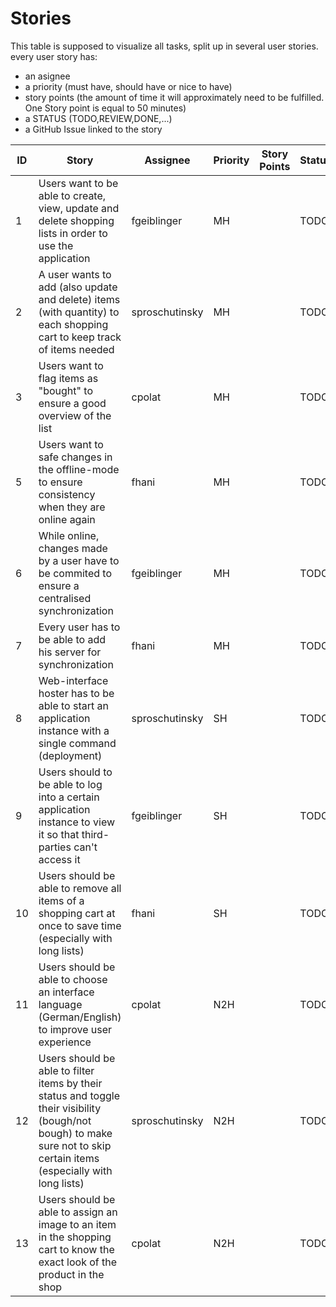 # Stories

This table is supposed to visualize all tasks, split up in several user stories. every user story has: 

* an asignee
* a priority (must have, should have or nice to have)
* story points (the amount of time it will approximately need to be fulfilled. One Story point is equal to 50 minutes)
* a STATUS (TODO,REVIEW,DONE,...)
* a GitHub Issue linked to the story

| ID   | Story                                                        | Assignee | Priority | Story Points | Status | Issue |
| ---- | ------------------------------------------------------------ | -------- | -------- | ------------ | ------ | ----- |
| 1    | Users want to be able to create, view, update and delete shopping lists in order to use the application | fgeiblinger | MH       |  | TODO   | [1](https://github.com/TGM-HIT/syt5-gek1051-mobile-application-borm_einkaufswagerl/issues/5#issue-2187785638) |
| 2    | A user wants to add (also update and delete) items (with quantity) to each shopping cart to keep track of items needed | sproschutinsky | MH       |  | TODO   | [2](https://github.com/TGM-HIT/syt5-gek1051-mobile-application-borm_einkaufswagerl/issues/6#issue-2187786326) |
| 3    | Users want to flag items as "bought" to ensure a good overview of the list | cpolat | MH       |  | TODO   | [3](https://github.com/TGM-HIT/syt5-gek1051-mobile-application-borm_einkaufswagerl/issues/7#issue-2187787256) |
| 5    | Users want to safe changes in the offline-mode to ensure consistency when they are online again | fhani | MH       |  | TODO   | [5](https://github.com/TGM-HIT/syt5-gek1051-mobile-application-borm_einkaufswagerl/issues/8#issue-2187789327) |
| 6    | While online, changes made by a user have to be commited to ensure a centralised synchronization | fgeiblinger | MH       |  | TODO   | [6](https://github.com/TGM-HIT/syt5-gek1051-mobile-application-borm_einkaufswagerl/issues/9#issue-2187790097) |
| 7    | Every user has to be able to add his server for synchronization | fhani | MH       |  | TODO   | [7](https://github.com/TGM-HIT/syt5-gek1051-mobile-application-borm_einkaufswagerl/issues/10#issue-2187790839) |
| 8    | Web-interface hoster has to be able to start an application instance with a single command (deployment) | sproschutinsky | SH     |  | TODO   | [8](https://github.com/TGM-HIT/syt5-gek1051-mobile-application-borm_einkaufswagerl/issues/11#issue-2187791462) |
| 9    | Users should to be able to log into a certain application instance to view it so that third-parties can't access it | fgeiblinger | SH       |              | TODO   | [9](https://github.com/TGM-HIT/syt5-gek1051-mobile-application-borm_einkaufswagerl/issues/12#issue-2187792039) |
| 10   | Users should be able to remove all items of a shopping cart at once to save time (especially with long lists) | fhani | SH       |              | TODO   | [10](https://github.com/TGM-HIT/syt5-gek1051-mobile-application-borm_einkaufswagerl/issues/13#issue-2187792369) |
| 11   | Users should be able to choose an interface language (German/English) to improve user experience | cpolat | N2H      |              | TODO   | [11](https://github.com/TGM-HIT/syt5-gek1051-mobile-application-borm_einkaufswagerl/issues/14#issue-2187792710) |
| 12   | Users should be able to filter items by their status and toggle their visibility (bough/not bough) to make sure not to skip certain items (especially with long lists) | sproschutinsky | N2H      |              | TODO   | [12](https://github.com/TGM-HIT/syt5-gek1051-mobile-application-borm_einkaufswagerl/issues/15#issue-2187793348) |
| 13   | Users should be able to assign an image to an item in the shopping cart to know the exact look of the product in the shop | cpolat | N2H      |              | TODO   | [13](https://github.com/TGM-HIT/syt5-gek1051-mobile-application-borm_einkaufswagerl/issues/16#issue-2187793576) |
